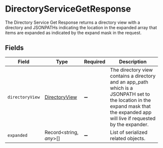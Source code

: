 # DirectoryServiceGetResponse

 The Directory Service Get Response returns a directory view with a directory and JSONPATHs indicating the
 location in the expanded array that items are expanded as indicated by the expand mask in the request.



## Fields

| Field                                                                                                                                                                              | Type                                                                                                                                                                               | Required                                                                                                                                                                           | Description                                                                                                                                                                        |
| ---------------------------------------------------------------------------------------------------------------------------------------------------------------------------------- | ---------------------------------------------------------------------------------------------------------------------------------------------------------------------------------- | ---------------------------------------------------------------------------------------------------------------------------------------------------------------------------------- | ---------------------------------------------------------------------------------------------------------------------------------------------------------------------------------- |
| `directoryView`                                                                                                                                                                    | [DirectoryView](../../models/shared/directoryview.md)                                                                                                                              | :heavy_minus_sign:                                                                                                                                                                 |  The directory view contains a directory and an app_path which is a JSONPATH set to the location in the expand mask that the expanded app will live if requested by the expander.<br/> |
| `expanded`                                                                                                                                                                         | Record<string, *any*>[]                                                                                                                                                            | :heavy_minus_sign:                                                                                                                                                                 |  List of serialized related objects.<br/>                                                                                                                                          |